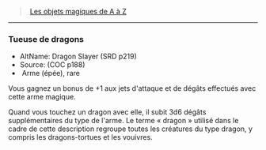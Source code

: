 ﻿---
!MagicItem
Type: Arme (épée)
Rarity: rare
Id: magicitems_az_hd.md#tueuse-de-dragons
ParentLink: magicitems_az_hd.md#les-objets-magiques-de-a-à-z
Name: Tueuse de dragons
ParentName: Les objets magiques de A à Z
NameLevel: 3
AltName: Dragon Slayer (SRD p219)
Source: (COC p188)
---
> [Les objets magiques de A à Z](hd_magicitems_az_les_objets_magiques_de_a_a_z.md)

---

### Tueuse de dragons

- AltName: Dragon Slayer (SRD p219)
- Source: (COC p188)
-  Arme (épée), rare

Vous gagnez un bonus de +1 aux jets d'attaque et de dégâts effectués avec cette arme magique.

Quand vous touchez un dragon avec elle, il subit 3d6 dégâts supplémentaires du type de l'arme. Le terme « dragon » utilisé dans le cadre de cette description regroupe toutes les créatures du type dragon, y compris les dragons-tortues et les vouivres.

